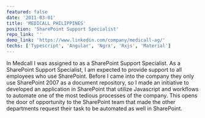 ```yaml
---
featured: false
date: '2011-03-01'
title: 'MEDICALL PHILIPPINES'
position: 'SharePoint Support Specialist'
repo_link: ''
demo_link: 'https://www.linkedin.com/company/medicall-ag/'
techs: ['Typescript', 'Angular', 'Ngrx', 'Rxjs', 'Material']
---
```


In Medcall I was assigned to as a SharePoint Support Specialist. As a SharePoint Support Specialist, I am expected to provide support to all employees who use SharePoint. Before I came into the company they only use SharePoint 2007 as a document repository, so I made an initiative to developed an application in SharePoint that utilize Javascript and workflows to automate one of the most tedious processes of the company. This opens the door of opportunity to the SharePoint team that made the other departments request their task to be automated as well in SharePoint.
